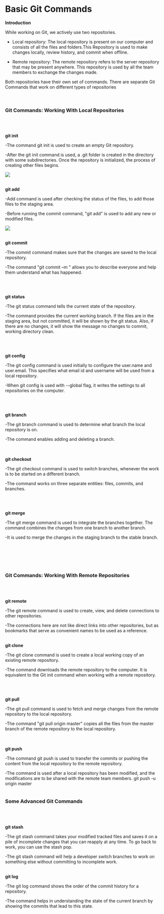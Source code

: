 <h1>Basic Git Commands</h1>

**Introduction**

While working on Git, we actively use two repositories. 

- Local repository:
The local repository is present on our computer and consists of all the files and
folders.This Repository is used to make changes locally, review history, and commit when
offline.

- Remote repository:
The remote repository refers to the server repository that may be present anywhere. This
repository is used by all the team members to exchange the changes made.

Both repositories have their own set of commands. There are separate Git Commands that work
on different types of repositories<br><br><br>



<h3>Git Commands: Working With Local Repositories</h3><br><br>

**git init**

-The command git init is used to create an empty Git repository. 

-After the git init command is used, a .git folder is created in the directory with some
subdirectories. Once the repository is initialized, the process of creating other files
begins.
 
 ![](https://d1jnx9ba8s6j9r.cloudfront.net/blog/wp-content/uploads/2018/07/2-6.png)
 <br><br>
 
 **git add**

-Add command is used after checking the status of the files, to add those files to the staging area.

-Before running the commit command, "git add" is used to add any new or modified files.
 
 ![](https://d1jnx9ba8s6j9r.cloudfront.net/blog/wp-content/uploads/2018/07/5-4.png)
 <br><br>
 
 
 **git commit**

-The commit command makes sure that the changes are saved to the local repository.

-The command "git commit –m <message>" allows you to describe everyone and help them understand what has happened. 
 
 <br><br>

**git status**

-The git status command tells the current state of the repository.
 
-The command provides the current working branch. If the files are in the staging area, but not committed, it will be shown by the git status. Also, if there are no changes, it will show the message no changes to commit, working directory clean.
 
<br><br>
 
**git config**

-The git config command is used initially to configure the user.name and user.email. This specifies what email id and username will be used from a local repository.
 
-When git config is used with --global flag, it writes the settings to all repositories on the computer.
 
 <br><br>

**git branch**

-The git branch command is used to determine what branch the local repository is on.
 
-The command enables adding and deleting a branch.
 
<br><br>
**git checkout**

-The git checkout command is used to switch branches, whenever the work is to be started on a different branch.
 
-The command works on three separate entities: files, commits, and branches.
 
 <br><br>

**git merge**

-The git merge command is used to integrate the branches together. The command combines the changes from one branch to another branch. 
 
-It is used to merge the changes in the staging branch to the stable branch.
 
 <br><br><br><br>
 <h3>Git Commands: Working With Remote Repositories</h3><br><br>

**git remote**

-The git remote command is used to create, view, and delete connections to other repositories.
 
-The connections here are not like direct links into other repositories, but as bookmarks that serve as convenient names to be used as a reference.
<br><br>


**git clone**

-The git clone command is used to create a local working copy of an existing remote repository.
 
-The command downloads the remote repository to the computer. It is equivalent to the Git init command when working with a remote repository.

<br><br>

**git pull** 

-The git pull command is used to fetch and merge changes from the remote repository to the local repository.

-The command "git pull origin master" copies all the files from the master branch of the remote repository to the local repository.

<br><br>
**git push**

-The command git push is used to transfer the commits or pushing the content from the local repository to the remote repository.
 
-The command is used after a local repository has been modified, and the modifications are to be shared with the remote team members.
git push -u origin master
<br><br>
 

<h3>Some Advanced Git Commands</h3>
<br><br>
 
**git stash**

-The git stash command takes your modified tracked files and saves it on a pile of incomplete changes that you can reapply at any time. To go back to work, you can use the stash pop.
 
-The git stash command will help a developer switch branches to work on something else without committing to incomplete work.
 <br><br>

**git log**

-The git log command shows the order of the commit history for a repository.
 
-The command helps in understanding the state of the current branch by showing the commits that lead to this state.
<br><br>
 
 

